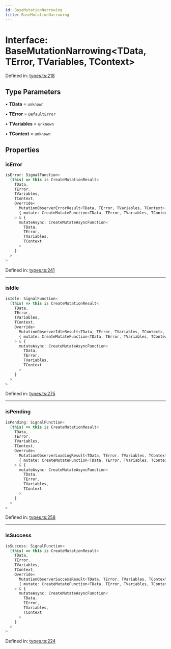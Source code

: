 ```yaml
---
id: BaseMutationNarrowing
title: BaseMutationNarrowing
---
```


<!-- DO NOT EDIT: this page is autogenerated from the type comments -->

# Interface: BaseMutationNarrowing\<TData, TError, TVariables, TContext\>

Defined in: [types.ts:218](https://github.com/TanStack/query/blob/main/packages/angular-query-experimental/src/types.ts#L218)

## Type Parameters

• **TData** = `unknown`

• **TError** = `DefaultError`

• **TVariables** = `unknown`

• **TContext** = `unknown`

## Properties

### isError

```ts
isError: SignalFunction<
  (this) => this is CreateMutationResult<
    TData,
    TError,
    TVariables,
    TContext,
    Override<
      MutationObserverErrorResult<TData, TError, TVariables, TContext>,
      { mutate: CreateMutateFunction<TData, TError, TVariables, TContext> }
    > & {
      mutateAsync: CreateMutateAsyncFunction<
        TData,
        TError,
        TVariables,
        TContext
      >
    }
  >
>
```

Defined in: [types.ts:241](https://github.com/TanStack/query/blob/main/packages/angular-query-experimental/src/types.ts#L241)

---

### isIdle

```ts
isIdle: SignalFunction<
  (this) => this is CreateMutationResult<
    TData,
    TError,
    TVariables,
    TContext,
    Override<
      MutationObserverIdleResult<TData, TError, TVariables, TContext>,
      { mutate: CreateMutateFunction<TData, TError, TVariables, TContext> }
    > & {
      mutateAsync: CreateMutateAsyncFunction<
        TData,
        TError,
        TVariables,
        TContext
      >
    }
  >
>
```

Defined in: [types.ts:275](https://github.com/TanStack/query/blob/main/packages/angular-query-experimental/src/types.ts#L275)

---

### isPending

```ts
isPending: SignalFunction<
  (this) => this is CreateMutationResult<
    TData,
    TError,
    TVariables,
    TContext,
    Override<
      MutationObserverLoadingResult<TData, TError, TVariables, TContext>,
      { mutate: CreateMutateFunction<TData, TError, TVariables, TContext> }
    > & {
      mutateAsync: CreateMutateAsyncFunction<
        TData,
        TError,
        TVariables,
        TContext
      >
    }
  >
>
```

Defined in: [types.ts:258](https://github.com/TanStack/query/blob/main/packages/angular-query-experimental/src/types.ts#L258)

---

### isSuccess

```ts
isSuccess: SignalFunction<
  (this) => this is CreateMutationResult<
    TData,
    TError,
    TVariables,
    TContext,
    Override<
      MutationObserverSuccessResult<TData, TError, TVariables, TContext>,
      { mutate: CreateMutateFunction<TData, TError, TVariables, TContext> }
    > & {
      mutateAsync: CreateMutateAsyncFunction<
        TData,
        TError,
        TVariables,
        TContext
      >
    }
  >
>
```

Defined in: [types.ts:224](https://github.com/TanStack/query/blob/main/packages/angular-query-experimental/src/types.ts#L224)
